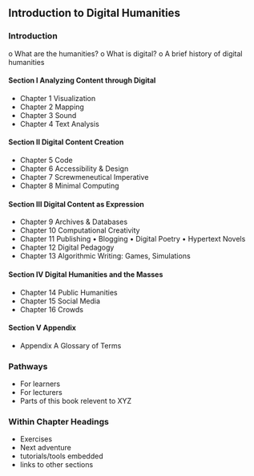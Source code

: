 ## Introduction to Digital Humanities
### Introduction
o	What are the humanities?
o	What is digital?
o	A brief history of digital humanities
#### Section I	Analyzing Content through Digital
- Chapter 1	Visualization
- Chapter 2	Mapping
- Chapter 3	Sound
- Chapter 4	Text Analysis
#### Section II	Digital Content Creation
- Chapter 5	Code
- Chapter 6	Accessibility & Design
- Chapter 7	Screwmeneutical Imperative
- Chapter 8	Minimal Computing
#### Section III	Digital Content as Expression
- Chapter 9	Archives & Databases
- Chapter 10	Computational Creativity
- Chapter 11	Publishing
•	Blogging
•	Digital Poetry
•	Hypertext Novels
- Chapter 12	Digital Pedagogy
- Chapter 13	Algorithmic Writing: Games, Simulations
#### Section IV	Digital Humanities and the Masses
- Chapter 14	Public Humanities
- Chapter 15	Social Media
- Chapter 16	Crowds
#### Section V	Appendix
- Appendix A	Glossary of Terms

### Pathways
- For learners
- For lecturers
- Parts of this book relevent to XYZ

### Within Chapter Headings
- Exercises
- Next adventure
- tutorials/tools embedded
- links to other sections
